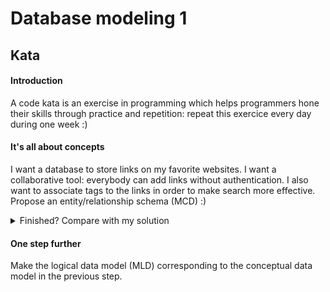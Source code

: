 # Database modeling 1

## Kata

#### Introduction

A code kata is an exercise in programming which helps programmers hone their skills through practice and repetition: repeat this exercice every day during one week :)

#### It's all about concepts

I want a database to store links on my favorite websites. I want a collaborative tool: everybody can add links without authentication. I also want to associate tags to the links in order to make search more effective. Propose an entity/relationship schema (MCD) :)

<details><summary>Finished? Compare with my solution</summary>
<img src="solution.svg" style="width:100%">
</details>

#### One step further

Make the logical data model (MLD) corresponding to the conceptual data model in the previous step.
